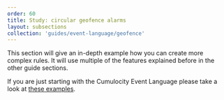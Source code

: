 ```yaml
---
order: 60
title: Study: circular geofence alarms
layout: subsections
collection: 'guides/event-language/geofence'
---
```


This section will give an in-depth example how you can create more complex rules. It will use multiple of the features explained before in the other guide sections.

If you are just starting with the Cumulocity Event Language please take a look at [these examples](/guides/event-language/examples).